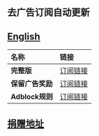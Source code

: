 ## 去广告订阅自动更新
## [English](./README_en.md)

| **名称** | **链接** |
| :-- | :-- |
| **完整版** | [订阅链接](https://raw.githubusercontent.com/lingeringsound/10007_auto/master/all) |
| **保留广告奖励** | [订阅链接](https://raw.githubusercontent.com/lingeringsound/10007_auto/master/reward) |
| **Adblock规则** | [订阅链接](https://raw.githubusercontent.com/lingeringsound/10007_auto/master/adb.txt) |

## **[捐赠地址](https://github.com/lingeringsound/10007)**
